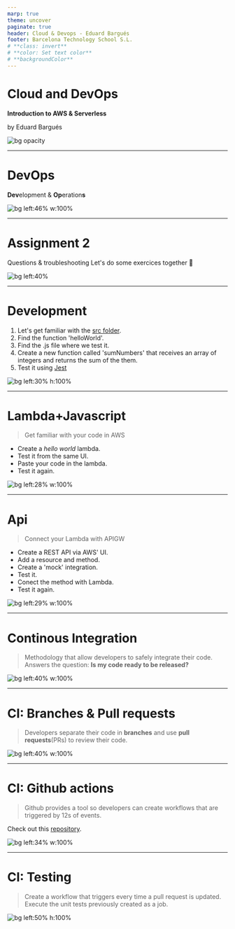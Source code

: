 ```yaml
---
marp: true
theme: uncover
paginate: true
header: Cloud & Devops - Eduard Bargués
footer: Barcelona Technology School S.L.
# **class: invert**
# **color: Set text color**
# **backgroundColor**
---
```


<!--
_class: invert
-->

# **Cloud and DevOps**

**Introduction to AWS & Serverless**

by Eduard Bargués

![bg opacity](images/barcelonaLandscape.png)

---

# **DevOps**

**Dev**elopment & **Op**eration**s**

![bg left:46% w:100%](images/devops.png)

---

# **Assignment 2**

Questions & troubleshooting
Let's do some exercices together 💪

![bg left:40% ](images/feature_questions_this_or_that_game.webp)

---

# **Development**

1. Let's get familiar with the [src folder](src/).
2. Find the function 'helloWorld'.
3. Find the .js file where we test it.
4. Create a new function called 'sumNumbers' that receives an array of integers and returns the sum of the them.
5. Test it using [Jest](https://www.valentinog.com/blog/jest/)

![bg left:30% h:100%](https://www.freecodecamp.org/news/content/images/2023/02/image3-1.png)

---

# **Lambda+Javascript**

> Get familiar with your code in AWS

- Create a _hello world_ lambda.
- Test it from the same UI.
- Paste your code in the lambda.
- Test it again.

![bg left:28% w:100%](images/pythonLambdaAws.png)

---

# **Api**

> Connect your Lambda with APIGW

- Create a REST API via AWS' UI.
- Add a resource and method.
- Create a 'mock' integration.
- Test it.
- Conect the method with Lambda.
- Test it again.

![bg left:29% w:100%](images/apigatewayLambda.png)

---

# **Continous Integration**

> Methodology that allow developers to safely integrate their code. Answers the question: **Is my code ready to be released?**

![bg left:40% w:100%](images/devops.png)

---

# **CI: Branches & Pull requests**

> Developers separate their code in **branches** and use **pull requests**(PRs) to review their code.

![bg left:40% w:100%](images/gitBranches.png)

---

# **CI: Github actions**

> Github provides a tool so developers can create workflows that are triggered by 12s of events.

Check out this [repository](https://github.com/EduardBargues/cicd-template).

![bg left:34% w:100%](images/githubActions.png)

---

# **CI: Testing**

> Create a workflow that triggers every time a pull request is updated. Execute the unit tests previously created as a job.

![bg left:50% h:100%](images/automatedTesting.png)
